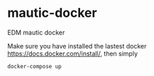# mautic-docker
EDM mautic docker 

Make sure you have installed the lastest docker https://docs.docker.com/install/, then simply

```
docker-compose up
```
